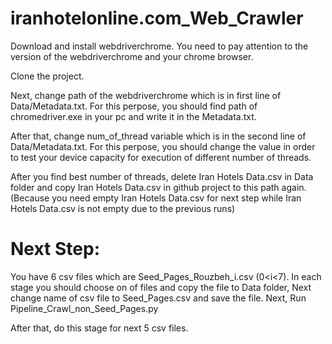 # iranhotelonline.com_Web_Crawler

Download and install webdriverchrome. You need to pay attention to the version of the webdriverchrome and your chrome browser.

Clone the project.

Next, change path of the webdriverchrome which is in first line of Data/Metadata.txt. For this perpose, you should find path of chromedriver.exe in your pc and write it in the Metadata.txt.

After that, change num_of_thread variable which is in the second line of Data/Metadata.txt. For this perpose, you should change the value in order to test your device capacity for execution of different number of threads.

After you find best number of threads, delete Iran Hotels Data.csv in Data folder and copy Iran Hotels Data.csv in github project to this path again.(Because you need empty Iran Hotels Data.csv for next step while Iran Hotels Data.csv is not empty due to the previous runs)

# Next Step:

You have 6 csv files which are Seed_Pages_Rouzbeh_i.csv (0<i<7). In each stage you should choose on of files and copy the file to Data folder, Next change name of csv file to Seed_Pages.csv and save the file.
Next, Run Pipeline_Crawl_non_Seed_Pages.py

After that, do this stage for next 5 csv files.


